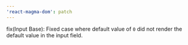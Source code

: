 ```yaml
---
'react-magma-dom': patch
---
```


fix(Input Base): Fixed case where default value of `0` did not render the default value in the input field.
